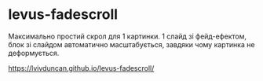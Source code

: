# levus-fadescroll

Максимально простий скрол для 1 картинки. 1 слайд зі фейд-ефектом, блок зі слайдом автоматично масштабується, завдяки чому картинка не деформується.

https://lvivduncan.github.io/levus-fadescroll/
